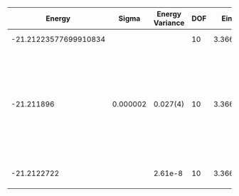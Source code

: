| Energy                | Sigma    | Energy Variance | DOF | Einf    | Method                                                       | Reference |
|-----------------------|----------|-----------------|-----|---------|--------------------------------------------------------------|-----------|
| -21.21223577699910834 |          |                 | 10  | 3.36625 | Exact diagonalization                                        | [code](https://github.com/varbench/methods/blob/main/scripts/Hubbard/square_16_P_5_2.1544/ed_lattice_symmetries.sh) |
| -21.211896            | 0.000002 | 0.027(4)        | 10  | 3.36625 | VMC Hidden Fermion Determinant State Ansatz (N_hidden = 10. Single hidden layer fully connected net with alpha = 64). C4 and K = 0 projections | [paper](https://www.pnas.org/doi/full/10.1073/pnas.2122059119)  |
| -21.2122722           |          | 2.61e-8         | 10  | 3.36625 | DMRG (MaxBondDim 7000)                                       | [code](https://github.com/varbench/methods/blob/main/programs/dmrg_itensors_hubbard/square_16_P_5_2.1544.jl) |
